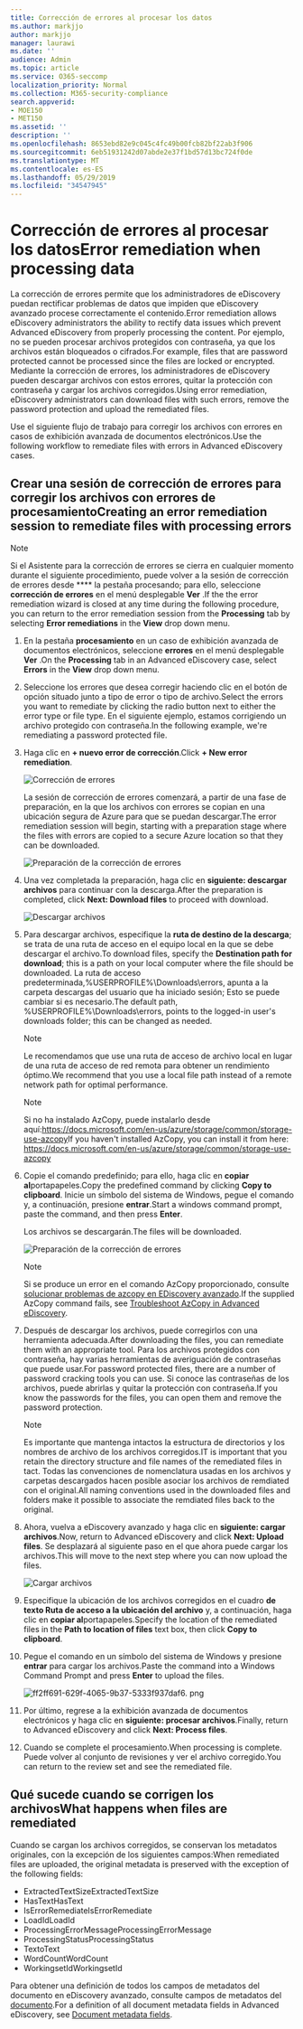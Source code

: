 ```yaml
---
title: Corrección de errores al procesar los datos
ms.author: markjjo
author: markjjo
manager: laurawi
ms.date: ''
audience: Admin
ms.topic: article
ms.service: O365-seccomp
localization_priority: Normal
ms.collection: M365-security-compliance
search.appverid:
- MOE150
- MET150
ms.assetid: ''
description: ''
ms.openlocfilehash: 8653ebd82e9c045c4fc49b00fcb82bf22ab3f906
ms.sourcegitcommit: 6eb51931242d07abde2e37f1bd57d13bc724f0de
ms.translationtype: MT
ms.contentlocale: es-ES
ms.lasthandoff: 05/29/2019
ms.locfileid: "34547945"
---
```

# <a name="error-remediation-when-processing-data"></a><span data-ttu-id="99d2e-102">Corrección de errores al procesar los datos</span><span class="sxs-lookup"><span data-stu-id="99d2e-102">Error remediation when processing data</span></span>

<span data-ttu-id="99d2e-103">La corrección de errores permite que los administradores de eDiscovery puedan rectificar problemas de datos que impiden que eDiscovery avanzado procese correctamente el contenido.</span><span class="sxs-lookup"><span data-stu-id="99d2e-103">Error remediation allows eDiscovery administrators the ability to rectify data issues which prevent Advanced eDiscovery from properly processing the content.</span></span> <span data-ttu-id="99d2e-104">Por ejemplo, no se pueden procesar archivos protegidos con contraseña, ya que los archivos están bloqueados o cifrados.</span><span class="sxs-lookup"><span data-stu-id="99d2e-104">For example, files that are password protected cannot be processed since the files are locked or encrypted.</span></span> <span data-ttu-id="99d2e-105">Mediante la corrección de errores, los administradores de eDiscovery pueden descargar archivos con estos errores, quitar la protección con contraseña y cargar los archivos corregidos.</span><span class="sxs-lookup"><span data-stu-id="99d2e-105">Using error remediation, eDiscovery administrators can download files with such errors, remove the password protection and upload the remediated files.</span></span>

<span data-ttu-id="99d2e-106">Use el siguiente flujo de trabajo para corregir los archivos con errores en casos de exhibición avanzada de documentos electrónicos.</span><span class="sxs-lookup"><span data-stu-id="99d2e-106">Use the following workflow to remediate files with errors in Advanced eDiscovery cases.</span></span>

## <a name="creating-an-error-remediation-session-to-remediate-files-with-processing-errors"></a><span data-ttu-id="99d2e-107">Crear una sesión de corrección de errores para corregir los archivos con errores de procesamiento</span><span class="sxs-lookup"><span data-stu-id="99d2e-107">Creating an error remediation session to remediate files with processing errors</span></span>

>[!NOTE]
><span data-ttu-id="99d2e-108">Si el Asistente para la corrección de errores se cierra en cualquier momento durante el siguiente procedimiento, puede volver a la sesión de corrección de errores desde \*\*\*\* la pestaña procesando; para ello, seleccione **corrección de errores** en el menú desplegable **Ver** .</span><span class="sxs-lookup"><span data-stu-id="99d2e-108">If the the error remediation wizard is closed at any time during the following procedure, you can return to the error remediation session from the **Processing** tab by selecting **Error remediations** in the **View** drop down menu.</span></span>

1. <span data-ttu-id="99d2e-109">En la pestaña **procesamiento** en un caso de exhibición avanzada de documentos electrónicos, seleccione **errores** en el menú desplegable **Ver** .</span><span class="sxs-lookup"><span data-stu-id="99d2e-109">On the **Processing** tab in an Advanced eDiscovery case, select **Errors** in the **View** drop down menu.</span></span>

2. <span data-ttu-id="99d2e-110">Seleccione los errores que desea corregir haciendo clic en el botón de opción situado junto a tipo de error o tipo de archivo.</span><span class="sxs-lookup"><span data-stu-id="99d2e-110">Select the errors you want to remediate by clicking the radio button next to either the error type or file type.</span></span>  <span data-ttu-id="99d2e-111">En el siguiente ejemplo, estamos corrigiendo un archivo protegido con contraseña.</span><span class="sxs-lookup"><span data-stu-id="99d2e-111">In the following example, we're remediating a password protected file.</span></span>

3. <span data-ttu-id="99d2e-112">Haga clic en **+ nuevo error de corrección**.</span><span class="sxs-lookup"><span data-stu-id="99d2e-112">Click **+ New error remediation**.</span></span>

    ![Corrección de errores](../media/8c2faf1a-834b-44fc-b418-6a18aed8b81a.png)

    <span data-ttu-id="99d2e-114">La sesión de corrección de errores comenzará, a partir de una fase de preparación, en la que los archivos con errores se copian en una ubicación segura de Azure para que se puedan descargar.</span><span class="sxs-lookup"><span data-stu-id="99d2e-114">The error remediation session will begin, starting with a preparation stage where the files with errors are copied to a secure Azure location so that they can be downloaded.</span></span>

    ![Preparación de la corrección de errores](../media/390572ec-7012-47c4-a6b6-4cbb5649e8a8.png)

4. <span data-ttu-id="99d2e-116">Una vez completada la preparación, haga clic en **siguiente: descargar archivos** para continuar con la descarga.</span><span class="sxs-lookup"><span data-stu-id="99d2e-116">After the preparation is completed, click **Next: Download files** to proceed with download.</span></span>

    ![Descargar archivos](../media/6ac04b09-8e13-414a-9e24-7c75ba586363.png)

5. <span data-ttu-id="99d2e-118">Para descargar archivos, especifique la **ruta de destino de la descarga**; se trata de una ruta de acceso en el equipo local en la que se debe descargar el archivo.</span><span class="sxs-lookup"><span data-stu-id="99d2e-118">To download files, specify the **Destination path for download**; this is a path on your local computer where the file should be downloaded.</span></span>  <span data-ttu-id="99d2e-119">La ruta de acceso predeterminada,%USERPROFILE%\Downloads\errors, apunta a la carpeta descargas del usuario que ha iniciado sesión; Esto se puede cambiar si es necesario.</span><span class="sxs-lookup"><span data-stu-id="99d2e-119">The default path, %USERPROFILE%\Downloads\errors, points to the logged-in user's downloads folder; this can be changed as needed.</span></span>

    >[!NOTE]
    ><span data-ttu-id="99d2e-120">Le recomendamos que use una ruta de acceso de archivo local en lugar de una ruta de acceso de red remota para obtener un rendimiento óptimo.</span><span class="sxs-lookup"><span data-stu-id="99d2e-120">We recommend that you use a local file path instead of a remote network path for optimal performance.</span></span>

    > [!NOTE]
    > <span data-ttu-id="99d2e-121">Si no ha instalado AzCopy, puede instalarlo desde aquí:https://docs.microsoft.com/en-us/azure/storage/common/storage-use-azcopy</span><span class="sxs-lookup"><span data-stu-id="99d2e-121">If you haven't installed AzCopy, you can install it from here: https://docs.microsoft.com/en-us/azure/storage/common/storage-use-azcopy</span></span>

6. <span data-ttu-id="99d2e-122">Copie el comando predefinido; para ello, haga clic en **copiar al**portapapeles.</span><span class="sxs-lookup"><span data-stu-id="99d2e-122">Copy the predefined command by clicking **Copy to clipboard**.</span></span> <span data-ttu-id="99d2e-123">Inicie un símbolo del sistema de Windows, pegue el comando y, a continuación, presione **entrar**.</span><span class="sxs-lookup"><span data-stu-id="99d2e-123">Start a windows command prompt, paste the command, and then press **Enter**.</span></span>  

    <span data-ttu-id="99d2e-124">Los archivos se descargarán.</span><span class="sxs-lookup"><span data-stu-id="99d2e-124">The files will be downloaded.</span></span>

    ![Preparación de la corrección de errores](../media/f364ab4d-31c5-4375-b69f-650f694a2f69.png)

    > [!NOTE]
    > <span data-ttu-id="99d2e-126">Si se produce un error en el comando AzCopy proporcionado, consulte [solucionar problemas de azcopy en EDiscovery avanzado](troubleshooting-azcopy.md).</span><span class="sxs-lookup"><span data-stu-id="99d2e-126">If the supplied AzCopy command fails, see [Troubleshoot AzCopy in Advanced eDiscovery](troubleshooting-azcopy.md).</span></span>

7. <span data-ttu-id="99d2e-127">Después de descargar los archivos, puede corregirlos con una herramienta adecuada.</span><span class="sxs-lookup"><span data-stu-id="99d2e-127">After downloading the files, you can remediate them with an appropriate tool.</span></span> <span data-ttu-id="99d2e-128">Para los archivos protegidos con contraseña, hay varias herramientas de averiguación de contraseñas que puede usar.</span><span class="sxs-lookup"><span data-stu-id="99d2e-128">For password protected files, there are a number of password cracking tools you can use.</span></span> <span data-ttu-id="99d2e-129">Si conoce las contraseñas de los archivos, puede abrirlas y quitar la protección con contraseña.</span><span class="sxs-lookup"><span data-stu-id="99d2e-129">If you know the passwords for the files, you can open them and remove the password protection.</span></span>
    > [!NOTE]
    > <span data-ttu-id="99d2e-130">Es importante que mantenga intactos la estructura de directorios y los nombres de archivo de los archivos corregidos.</span><span class="sxs-lookup"><span data-stu-id="99d2e-130">IT is important that you retain the directory structure and file names of the remediated files in tact.</span></span>  <span data-ttu-id="99d2e-131">Todas las convenciones de nomenclatura usadas en los archivos y carpetas descargados hacen posible asociar los archivos de remdiated con el original.</span><span class="sxs-lookup"><span data-stu-id="99d2e-131">All naming conventions used in the downloaded files and folders make it possible to associate the remdiated files back to the original.</span></span>

8. <span data-ttu-id="99d2e-132">Ahora, vuelva a eDiscovery avanzado y haga clic en **siguiente: cargar archivos**.</span><span class="sxs-lookup"><span data-stu-id="99d2e-132">Now, return to Advanced eDiscovery and click **Next: Upload files**.</span></span>  <span data-ttu-id="99d2e-133">Se desplazará al siguiente paso en el que ahora puede cargar los archivos.</span><span class="sxs-lookup"><span data-stu-id="99d2e-133">This will move to the next step where you can now upload the files.</span></span>

    ![Cargar archivos](../media/af3d8617-1bab-4ecd-8de0-22e53acba240.png)

9. <span data-ttu-id="99d2e-135">Especifique la ubicación de los archivos corregidos en el cuadro **de texto Ruta de acceso a la ubicación del archivo** y, a continuación, haga clic en **copiar al**portapapeles.</span><span class="sxs-lookup"><span data-stu-id="99d2e-135">Specify the location of the remediated files in the **Path to location of files** text box, then click **Copy to clipboard**.</span></span>

10. <span data-ttu-id="99d2e-136">Pegue el comando en un símbolo del sistema de Windows y presione **entrar** para cargar los archivos.</span><span class="sxs-lookup"><span data-stu-id="99d2e-136">Paste the command into a Windows Command Prompt and press **Enter** to upload the files.</span></span>

    ![ff2ff691-629f-4065-9b37-5333f937daf6. png](../media/ff2ff691-629f-4065-9b37-5333f937daf6.png)

11. <span data-ttu-id="99d2e-138">Por último, regrese a la exhibición avanzada de documentos electrónicos y haga clic en **siguiente: procesar archivos**.</span><span class="sxs-lookup"><span data-stu-id="99d2e-138">Finally, return to Advanced eDiscovery and click **Next: Process files**.</span></span>

12. <span data-ttu-id="99d2e-139">Cuando se complete el procesamiento.</span><span class="sxs-lookup"><span data-stu-id="99d2e-139">When processing is complete.</span></span>  <span data-ttu-id="99d2e-140">Puede volver al conjunto de revisiones y ver el archivo corregido.</span><span class="sxs-lookup"><span data-stu-id="99d2e-140">You can return to the review set and see the remediated file.</span></span>

## <a name="what-happens-when-files-are-remediated"></a><span data-ttu-id="99d2e-141">Qué sucede cuando se corrigen los archivos</span><span class="sxs-lookup"><span data-stu-id="99d2e-141">What happens when files are remediated</span></span>

<span data-ttu-id="99d2e-142">Cuando se cargan los archivos corregidos, se conservan los metadatos originales, con la excepción de los siguientes campos:</span><span class="sxs-lookup"><span data-stu-id="99d2e-142">When remediated files are uploaded, the original metadata is preserved with the exception of the following fields:</span></span> 

- <span data-ttu-id="99d2e-143">ExtractedTextSize</span><span class="sxs-lookup"><span data-stu-id="99d2e-143">ExtractedTextSize</span></span>
- <span data-ttu-id="99d2e-144">HasText</span><span class="sxs-lookup"><span data-stu-id="99d2e-144">HasText</span></span>
- <span data-ttu-id="99d2e-145">IsErrorRemediate</span><span class="sxs-lookup"><span data-stu-id="99d2e-145">IsErrorRemediate</span></span>
- <span data-ttu-id="99d2e-146">LoadId</span><span class="sxs-lookup"><span data-stu-id="99d2e-146">LoadId</span></span>
- <span data-ttu-id="99d2e-147">ProcessingErrorMessage</span><span class="sxs-lookup"><span data-stu-id="99d2e-147">ProcessingErrorMessage</span></span>
- <span data-ttu-id="99d2e-148">ProcessingStatus</span><span class="sxs-lookup"><span data-stu-id="99d2e-148">ProcessingStatus</span></span>
- <span data-ttu-id="99d2e-149">Texto</span><span class="sxs-lookup"><span data-stu-id="99d2e-149">Text</span></span>
- <span data-ttu-id="99d2e-150">WordCount</span><span class="sxs-lookup"><span data-stu-id="99d2e-150">WordCount</span></span>
- <span data-ttu-id="99d2e-151">WorkingsetId</span><span class="sxs-lookup"><span data-stu-id="99d2e-151">WorkingsetId</span></span>

<span data-ttu-id="99d2e-152">Para obtener una definición de todos los campos de metadatos del documento en eDiscovery avanzado, consulte campos de metadatos del [documento](document-metadata-fields.md).</span><span class="sxs-lookup"><span data-stu-id="99d2e-152">For a definition of all document metadata fields in Advanced eDiscovery, see [Document metadata fields](document-metadata-fields.md).</span></span>
